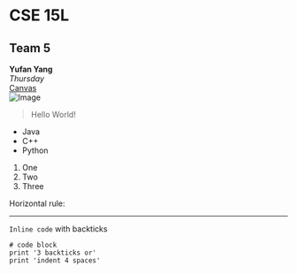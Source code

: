 # CSE 15L
## Team 5
**Yufan Yang**\
*Thursday*\
[Canvas](https://canvas.ucsd.edu)\
![Image](https://commonmark.org/help/images/favicon.png)
> Hello World!
* Java
* C++
* Python
1. One
2. Two
3. Three

Horizontal rule:
***
`Inline code` with backticks

```
# code block
print '3 backticks or'
print 'indent 4 spaces'
```
